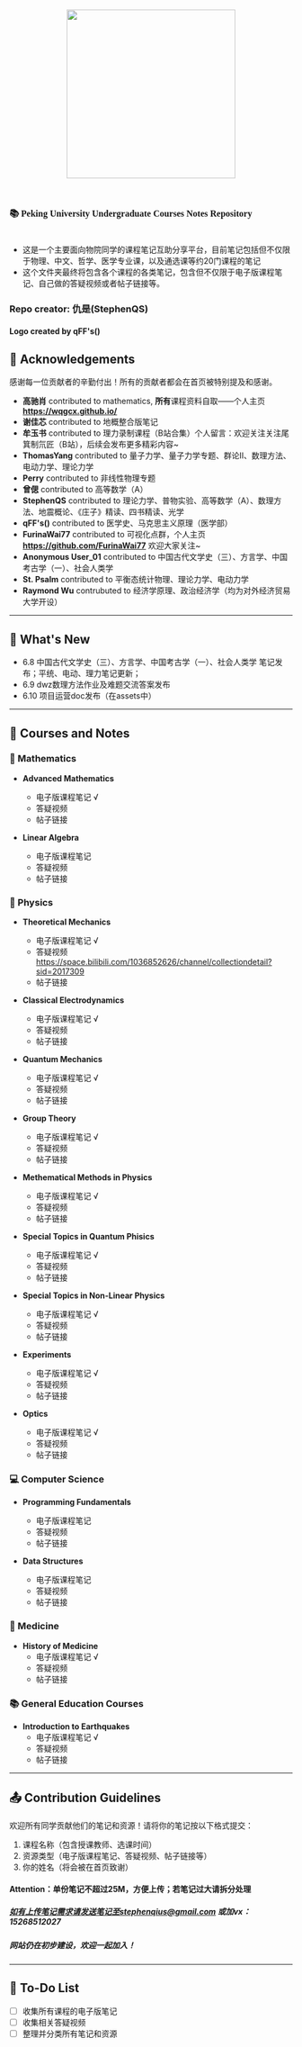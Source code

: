 # <p align="center"><img src='.assets/logo_final.jpg'  width=300> </p>
## <p align="center" style="display:inline-block;"><font  face="Calisto MT"><font  size="3">📚 Peking University Undergraduate Courses Notes Repository</font></font></p>

- 这是一个主要面向物院同学的课程笔记互助分享平台，目前笔记包括但不仅限于物理、中文、哲学、医学专业课，以及通选课等约20门课程的笔记
- 这个文件夹最终将包含各个课程的各类笔记，包含但不仅限于电子版课程笔记、自己做的答疑视频或者帖子链接等。
### Repo creator: 仇是(StephenQS)
#### Logo created by qFF's()
## 🌟 Acknowledgements

感谢每一位贡献者的辛勤付出！所有的贡献者都会在首页被特别提及和感谢。

- **高驰肖** contributed to mathematics,  **所有**课程资料自取——个人主页**https://wqgcx.github.io/**
- **谢佳芯** contributed to 地概整合版笔记
- **牟玉书** contributed to 理力录制课程（B站合集）个人留言：欢迎关注关注尾箕制氘匠（B站），后续会发布更多精彩内容~
- **ThomasYang** contributed to 量子力学、量子力学专题、群论II、数理方法、电动力学、理论力学
- **Perry** contributed to 非线性物理专题
- **曾偲** contributed to 高等数学（A）
- **StephenQS** contributed to 理论力学、普物实验、高等数学（A）、数理方法、地震概论、《庄子》精读、四书精读、光学
- **qFF's()** contributed to 医学史、马克思主义原理（医学部）
- **FurinaWai77** contributed to 可视化点群，个人主页 **https://github.com/FurinaWai77** 欢迎大家关注~
- **Anonymous User_01** contributed to 中国古代文学史（三）、方言学、中国考古学（一）、社会人类学
- **St. Psalm** contributed to 平衡态统计物理、理论力学、电动力学
- **Raymond Wu** contrubuted to 经济学原理、政治经济学（均为对外经济贸易大学开设）
---

## 📢 What's New

- 6.8 中国古代文学史（三）、方言学、中国考古学（一）、社会人类学 笔记发布；平统、电动、理力笔记更新； 
- 6.9 dwz数理方法作业及难题交流答案发布
- 6.10 项目运营doc发布（在assets中）

---

## 📘 Courses and Notes

### 📐 Mathematics
- **Advanced Mathematics**
  - 电子版课程笔记 √
  - 答疑视频
  - 帖子链接

- **Linear Algebra**
  - 电子版课程笔记
  - 答疑视频
  - 帖子链接

### 🔬 Physics
- **Theoretical Mechanics**
  - 电子版课程笔记 √
  - 答疑视频 https://space.bilibili.com/1036852626/channel/collectiondetail?sid=2017309
  - 帖子链接

- **Classical Electrodynamics**
  - 电子版课程笔记 √
  - 答疑视频
  - 帖子链接
 
- **Quantum Mechanics**
  - 电子版课程笔记 √
  - 答疑视频
  - 帖子链接

- **Group Theory**
  - 电子版课程笔记 √
  - 答疑视频
  - 帖子链接

- **Methematical Methods in Physics**
  - 电子版课程笔记 √
  - 答疑视频
  - 帖子链接

- **Special Topics in Quantum Phisics**
  - 电子版课程笔记 √
  - 答疑视频
  - 帖子链接

- **Special Topics in Non-Linear Physics**
  - 电子版课程笔记 √
  - 答疑视频
  - 帖子链接

- **Experiments**
  - 电子版课程笔记 √
  - 答疑视频
  - 帖子链接

- **Optics**
  - 电子版课程笔记 √
  - 答疑视频
  - 帖子链接

### 💻 Computer Science
- **Programming Fundamentals**
  - 电子版课程笔记
  - 答疑视频
  - 帖子链接

- **Data Structures**
  - 电子版课程笔记
  - 答疑视频
  - 帖子链接

### 🏥 Medicine
- **History of Medicine**
  - 电子版课程笔记 √
  - 答疑视频
  - 帖子链接

### 📚 General Education Courses
- **Introduction to Earthquakes**
  - 电子版课程笔记 √
  - 答疑视频
  - 帖子链接

---

## 📤 Contribution Guidelines

欢迎所有同学贡献他们的笔记和资源！请将你的笔记按以下格式提交：
1. 课程名称（包含授课教师、选课时间）
2. 资源类型（电子版课程笔记、答疑视频、帖子链接等）
3. 你的姓名（将会被在首页致谢）
#### Attention：单份笔记不超过25M，方便上传；若笔记过大请拆分处理
##### 如有上传笔记需求请发送笔记至stephenqius@gmail.com 或加vx：15268512027
##### 网站仍在初步建设，欢迎一起加入！
---

## 📝 To-Do List

- [ ] 收集所有课程的电子版笔记
- [ ] 收集相关答疑视频
- [ ] 整理并分类所有笔记和资源
